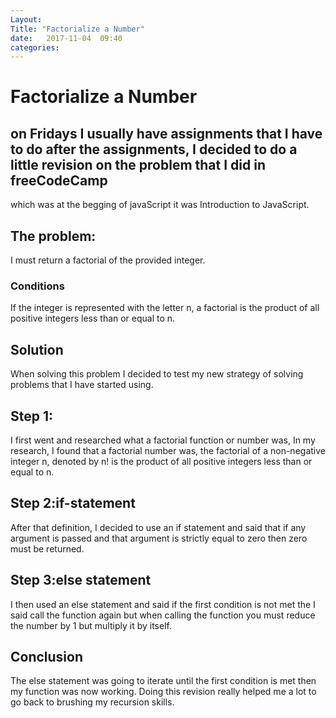 ```yaml
---
Layout: 
Title: "Factorialize a Number"
date:   2017-11-04  09:40
categories: 
---
```

# Factorialize a Number
## on Fridays I usually have assignments that I have to do after the assignments, I decided to do a little revision on the problem that I did in freeCodeCamp
which was at the begging of javaScript it was Introduction to JavaScript.
## The problem:
I must return a factorial of the provided integer.
### Conditions
If the integer is represented with the letter n,
a factorial is the product of all positive integers less than or equal to n.

## Solution
When solving this problem I decided to test my new strategy of solving problems that I have started using.
## Step 1:
I first went and researched what a factorial function or number was, In my research, I found that a factorial number was, the factorial of a non-negative integer n, denoted by n! is the product of all positive integers less than or equal to n.
## Step 2:if-statement
After that definition, I decided to use an if statement and said that if any argument is passed and that argument is strictly equal to zero
then zero must be returned.
## Step 3:else statement
I then used an else statement and said if the first condition is not met the I said call the function again but when calling
the function you must reduce the number by 1 but multiply it by itself.

## Conclusion
The else statement was going to iterate until the first condition is met then my function was now working.
Doing this revision really helped me a lot to go back to brushing my recursion skills.
